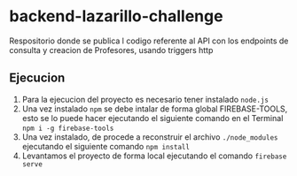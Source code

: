 # backend-lazarillo-challenge

Respositorio donde se publica l codigo referente al API con los endpoints de consulta y creacion de Profesores, usando triggers http

## Ejecucion

1. Para la ejecucion del proyecto es necesario tener instalado `node.js`
2. Una vez instalado `npm` se debe intalar de forma global FIREBASE-TOOLS, esto se lo puede hacer ejecutando el siguiente comando en el Terminal `npm i -g firebase-tools`
3. Una vez instalado, de procede a reconstruir el archivo `./node_modules` ejecutando el siguiente comando `npm install`
4. Levantamos el proyecto de forma local ejecutando el comando `firebase serve`
